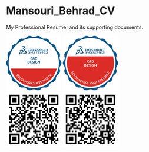 # Mansouri_Behrad_CV
My Professional Resume, and its supporting documents.

[<img src="images/SOLIDWORKS Associate - CAD Design.png" width="150">](https://raw.githubusercontent.com/BehradMansouri/Documents/main/Certificate_C-R2XTVE3J9C.pdf) [<img src="images/SOLIDWORKS Professional - CAD Design.png" width="150">](https://raw.githubusercontent.com/BehradMansouri/Documents/main/Certificate_C-YXKP8VUADM.pdf) <br>
[<img src="images/C-R2XTVE3J9C.png" width="150">](https://cv.virtualtester.com/qr/?b=SLDWRKS&i=C-R2XTVE3J9C) [<img src="images/C-YXKP8VUADM.png" width="150">](https://cv.virtualtester.com/qr/?b=SLDWRKS&i=C-YXKP8VUADM)
